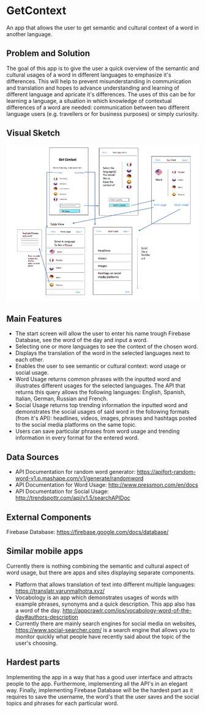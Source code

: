 # GetContext
An app that allows the user to get semantic and cultural context of a word in another language.

## Problem and Solution
The goal of this app is to give the user a quick overview of the semantic and cultural usages of a word in different languages to emphasize it's differences. This will help to prevent misunderstanding in communication and translation and hopes to advance understanding and learning of different language and apricate it's differences. The uses of this can be for learning a language, a situation in which knowledge of contextual differences of a word are needed: communication between two different language users (e.g. travellers or for business purposes) or simply curiosity. 

## Visual Sketch 
![Visual interaction of controllers, displaying the app's MVP: entering a word and loading it's word usage and social usage](doc/image.png)

## Main Features 
* The start screen will allow the user to enter his name trough Firebase Database, see the word of the day and input a word. 
* Selecting one or more languages to see the context of the chosen word.
* Displays the translation of the word in the selected languages next to each other.
* Enables the user to see semantic or cultural context: word usage or social usage.
* Word Usage returns common phrases with the inputted word and illustrates different usages for the selected languages. The API that returns this query allows the following languages: English, Spanish, Italian, German, Russian and French. 
* Social Usage returns top trending information the inputted word and demonstrates the social usages of said word in the following formats (from it's API): headlines, videos, images, phrases and hashtags posted to the social media platforms on the same topic. 
* Users can save particular phrases from word usage and trending information in every format for the entered word. 

## Data Sources
* API Documentation for random word generator:  https://apifort-random-word-v1.p.mashape.com/v1/generate/randomword
* API Documentation for Word Usage:  http://www.pressmon.com/en/docs
* API Documentation for Social Usage: http://trendspottr.com/api/v1.5/searchAPIDoc

## External Components
Firebase Database: https://firebase.google.com/docs/database/

## Similar mobile apps
Currently there is nothing combining the semantic and cultural aspect of word usage, but there are apps and sites displaying separate components. 
* Platform that allows translation of text into different multiple languages: https://translatr.varunmalhotra.xyz/
* Vocabology is an app which demonstrates usages of words with example phrases, synonyms and a quick description. This app also has a word of the day. http://appcrawlr.com/ios/vocabology-word-of-the-day#authors-description
* Currently there are mainly search engines for social media on websites, https://www.social-searcher.com/ is a search engine that allows you to monitor quickly what people have recently said about the topic of the user's choosing.

## Hardest parts
Implementing the app in a way that has a good user interface and attracts people to the app. Furthermore, implementing all the API's in an elegant way. Finally, implementing Firebase Database will be the hardest part as it requires to save the username, the word's that the user saves and the social topics and phrases for each particular word.

